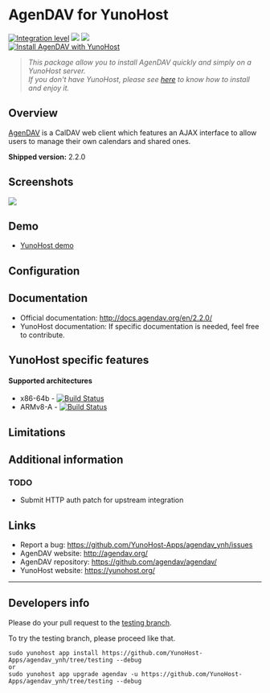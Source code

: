 # AgenDAV for YunoHost

[![Integration level](https://dash.yunohost.org/integration/agendav.svg)](https://dash.yunohost.org/appci/app/agendav) ![](https://ci-apps.yunohost.org/ci/badges/agendav.status.svg) ![](https://ci-apps.yunohost.org/ci/badges/agendav.maintain.svg)  
[![Install AgenDAV with YunoHost](https://install-app.yunohost.org/install-with-yunohost.png)](https://install-app.yunohost.org/?app=agendav)

> *This package allow you to install AgenDAV quickly and simply on a YunoHost server.  
If you don't have YunoHost, please see [here](https://yunohost.org/#/install) to know how to install and enjoy it.*

## Overview

[AgenDAV](http://agendav.org/) is a CalDAV web client which features an
AJAX interface to allow users to manage their own calendars and shared ones.

**Shipped version:** 2.2.0

## Screenshots

![](http://agendav.org/img/screenshots/2.0.0-beta1/001_month_view.png)

## Demo

* [YunoHost demo](https://demo.yunohost.org/agendav/)

## Configuration

## Documentation

 * Official documentation: http://docs.agendav.org/en/2.2.0/
 * YunoHost documentation: If specific documentation is needed, feel free to contribute.

## YunoHost specific features

#### Supported architectures

* x86-64b - [![Build Status](https://ci-apps.yunohost.org/ci/logs/agendav%20%28Apps%29.svg)](https://ci-apps.yunohost.org/ci/apps/agendav/)
* ARMv8-A - [![Build Status](https://ci-apps-arm.yunohost.org/ci/logs/agendav%20%28Apps%29.svg)](https://ci-apps-arm.yunohost.org/ci/apps/agendav/)

## Limitations

## Additional information

### TODO

 * Submit HTTP auth patch for upstream integration

## Links

 * Report a bug: https://github.com/YunoHost-Apps/agendav_ynh/issues
 * AgenDAV website: http://agendav.org/
 * AgenDAV repository: https://github.com/agendav/agendav/
 * YunoHost website: https://yunohost.org/

---

## Developers info

Please do your pull request to the [testing branch](https://github.com/YunoHost-Apps/agendav_ynh/tree/testing).

To try the testing branch, please proceed like that.
```
sudo yunohost app install https://github.com/YunoHost-Apps/agendav_ynh/tree/testing --debug
or
sudo yunohost app upgrade agendav -u https://github.com/YunoHost-Apps/agendav_ynh/tree/testing --debug
```
